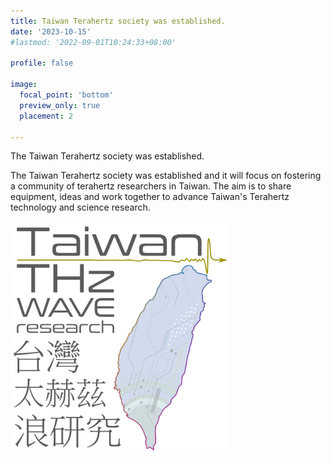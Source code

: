 ```yaml
---
title: Taiwan Terahertz society was established.
date: '2023-10-15'
#lastmod: '2022-09-01T10:24:33+08:00'

profile: false

image:
  focal_point: 'bottom'
  preview_only: true
  placement: 2

---
```


The Taiwan Terahertz society was established.

<!--more-->

The Taiwan Terahertz society was established and it will focus on fostering a community of terahertz researchers in Taiwan. The aim is to share equipment, ideas and work together to advance Taiwan's Terahertz technology and science research. 


<img src="./featured.png" alt="alt text" width="350"/>
<!-- ![THz research](./featured.png) -->
